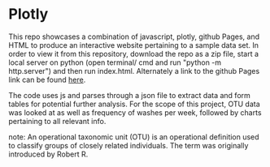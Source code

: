 # Plotly
This repo showcases a combination of javascript, plotly, github Pages, and HTML to produce an interactive website pertaining to a sample data set. In order to view it from this repository, download the repo as a zip file, start a local server on python (open terminal/ cmd and run "python -m http.server") and then run index.html. Alternately a link to the github Pages link can be found [here](https://amoogat.github.io/plotly_repo/).

The code uses js and parses through a json file to extract data and form tables for potential further analysis. For the scope of this project, OTU data was looked at as well as frequency of washes per week, followed by charts pertaining to all relevant info.

note:
An operational taxonomic unit (OTU) is an operational definition used to classify groups of closely related individuals. The term was originally introduced by Robert R.
